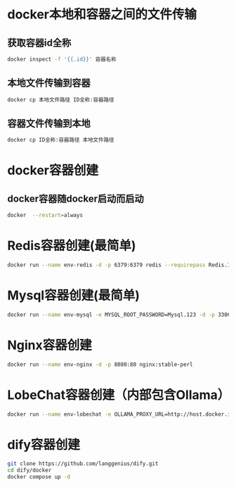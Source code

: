 # docker本地和容器之间的文件传输

## 获取容器id全称

```bash
docker inspect -f '{{.id}}' 容器名称
```

## 本地文件传输到容器

```bash
docker cp 本地文件路径 ID全称:容器路径
```

## 容器文件传输到本地

```bash
docker cp ID全称:容器路径 本地文件路径
```

# docker容器创建

## docker容器随docker启动而启动

```bash
docker  --restart=always
```

# Redis容器创建(最简单)

```bash
docker run --name env-redis -d -p 6379:6379 redis --requirepass Redis.123
```

# Mysql容器创建(最简单)

```bash
docker run --name env-mysql -e MYSQL_ROOT_PASSWORD=Mysql.123 -d -p 3306:3306 mysql
```

# Nginx容器创建

```bash
docker run --name env-nginx -d -p 8080:80 nginx:stable-perl
```

# LobeChat容器创建（内部包含Ollama）

```bash
docker run --name env-lobechat -e OLLAMA_PROXY_URL=http://host.docker.internal:11434/v1 -d -p 3210:3210 lobehub/lobe-chat
```

# dify容器创建

```bash
git clone https://github.com/langgenius/dify.git
cd dify/docker
docker compose up -d
```